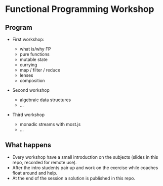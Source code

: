 # Functional Programming Workshop

## Program

 - First workshop: 
   - what is/why FP
   - pure functions
   - mutable state
   - currying
   - map / filter / reduce
   - lenses
   - composition

 - Second workshop
   - algebraic data structures
   - ...
 - Third workshop   
   - monadic streams with most.js
   - ...

## What happens

 - Every workshop have a small introduction on the subjects (slides in this repo, recorded for remote use).
 - After the intro students pair up and work on the exercise while coaches float around and help.
 - At the end of the session a solution is published in this repo.